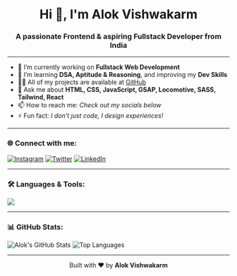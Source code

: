 <h1 align="center">Hi 👋, I'm Alok Vishwakarm</h1>
<h3 align="center">A passionate Frontend & aspiring Fullstack Developer from India</h3>

---

- 🔭 I’m currently working on **Fullstack Web Development**
- 🌱 I’m learning **DSA, Aptitude & Reasoning**, and improving my **Dev Skills**
- 👨‍💻 All of my projects are available at [GitHub](https://github.com/alokishere)
- 💬 Ask me about **HTML, CSS, JavaScript, GSAP, Locomotive, SASS, Tailwind, React**
- 📫 How to reach me: _Check out my socials below_
- ⚡ Fun fact: _I don’t just code, I design experiences!_

---

### 🌐 Connect with me:

[![Instagram](https://img.shields.io/badge/Instagram-E4405F?style=for-the-badge&logo=instagram&logoColor=white)](https://www.instagram.com/_alok_coder/)
[![Twitter](https://img.shields.io/badge/Twitter-1DA1F2?style=for-the-badge&logo=twitter&logoColor=white)](https://x.com/alok_vihwakarma/status/1906746938688434420)
[![LinkedIn](https://img.shields.io/badge/LinkedIn-blue?style=for-the-badge&logo=linkedin)](https://www.linkedin.com/in/alok-webdev/)

---

### 🛠️ Languages & Tools:

<img src="https://skillicons.dev/icons?i=html,css,js,sass,tailwind,react,java,gsap,vscode,github" />

---

### 📊 GitHub Stats:

![Alok's GitHub Stats](https://github-readme-stats.vercel.app/api?username=alokishere&show_icons=true&theme=tokyonight)
![Top Languages](https://github-readme-stats.vercel.app/api/top-langs/?username=alokishere&layout=compact&theme=tokyonight)

---

<p align="center">
  Built with ❤️ by <strong>Alok Vishwakarm</strong>
</p>
